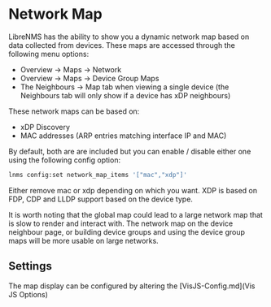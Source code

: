 # Network Map

LibreNMS has the ability to show you a dynamic network map based on
data collected from devices.  These maps are accessed through the
following menu options:

 - Overview -> Maps -> Network
 - Overview -> Maps -> Device Group Maps
 - The Neighbours -> Map tab when viewing a single device
   (the Neighbours tab will only show if a device has xDP neighbours)

These network maps can be based on:

- xDP Discovery
- MAC addresses (ARP entries matching interface IP and MAC)

By default, both are are included but you can enable / disable either
one using the following config option:

```bash
lnms config:set network_map_items '["mac","xdp"]'
```

Either remove mac or xdp depending on which you want.
XDP is based on FDP, CDP and LLDP support based on the device type.

It is worth noting that the global map could lead to a large network
map that is slow to render and interact with. The network map on the
device neighbour page, or building device groups and using the device
group maps will be more usable on large networks.

## Settings
The map display can be configured by altering the [VisJS-Config.md](Vis JS Options)

